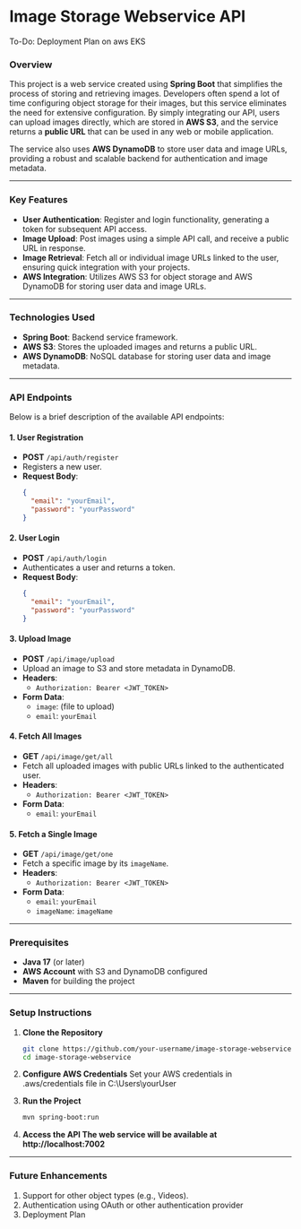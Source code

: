 # Image Storage Webservice API
To-Do:
Deployment Plan on aws EKS

### Overview

This project is a web service created using **Spring Boot** that simplifies the process of storing and retrieving images. Developers often spend a lot of time configuring object storage for their images, but this service eliminates the need for extensive configuration. By simply integrating our API, users can upload images directly, which are stored in **AWS S3**, and the service returns a **public URL** that can be used in any web or mobile application.

The service also uses **AWS DynamoDB** to store user data and image URLs, providing a robust and scalable backend for authentication and image metadata.

---

### Key Features

- **User Authentication**: Register and login functionality, generating a token for subsequent API access.
- **Image Upload**: Post images using a simple API call, and receive a public URL in response.
- **Image Retrieval**: Fetch all or individual image URLs linked to the user, ensuring quick integration with your projects.
- **AWS Integration**: Utilizes AWS S3 for object storage and AWS DynamoDB for storing user data and image URLs.

---

### Technologies Used

- **Spring Boot**: Backend service framework.
- **AWS S3**: Stores the uploaded images and returns a public URL.
- **AWS DynamoDB**: NoSQL database for storing user data and image metadata.
---

### API Endpoints

Below is a brief description of the available API endpoints:

#### 1. **User Registration**

   - **POST** `/api/auth/register`
   - Registers a new user.
   - **Request Body**:
     ```json
     {
       "email": "yourEmail",
       "password": "yourPassword"
     }
     ```

#### 2. **User Login**

   - **POST** `/api/auth/login`
   - Authenticates a user and returns a token.
   - **Request Body**:
     ```json
     {
       "email": "yourEmail",
       "password": "yourPassword"
     }
     ```

#### 3. **Upload Image**

   - **POST** `/api/image/upload`
   - Upload an image to S3 and store metadata in DynamoDB.
   - **Headers**:
     - `Authorization: Bearer <JWT_TOKEN>`
   - **Form Data**:
     - `image`: (file to upload)
     - `email`: `yourEmail`

#### 4. **Fetch All Images**

   - **GET** `/api/image/get/all`
   - Fetch all uploaded images with public URLs linked to the authenticated user.
   - **Headers**:
     - `Authorization: Bearer <JWT_TOKEN>`
   - **Form Data**:
     - `email`: `yourEmail` 
   

#### 5. **Fetch a Single Image**

   - **GET** `/api/image/get/one`
   - Fetch a specific image by its `imageName`.
   - **Headers**:
     - `Authorization: Bearer <JWT_TOKEN>`
   - **Form Data**:
     - `email`: `yourEmail`
     - `imageName`: `imageName`
  

---

### Prerequisites

- **Java 17** (or later)
- **AWS Account** with S3 and DynamoDB configured
- **Maven** for building the project

---

### Setup Instructions

1. **Clone the Repository**
   ```bash
   git clone https://github.com/your-username/image-storage-webservice.git
   cd image-storage-webservice
2. **Configure AWS Credentials**
   Set your AWS credentials in .aws/credentials file in C:\Users\yourUser

3. **Run the Project**

   ```bash
   mvn spring-boot:run

4. **Access the API The web service will be available at http://localhost:7002**

---

### Future Enhancements
1. Support for other object types (e.g., Videos).
2. Authentication using OAuth or other authentication provider
3. Deployment Plan

